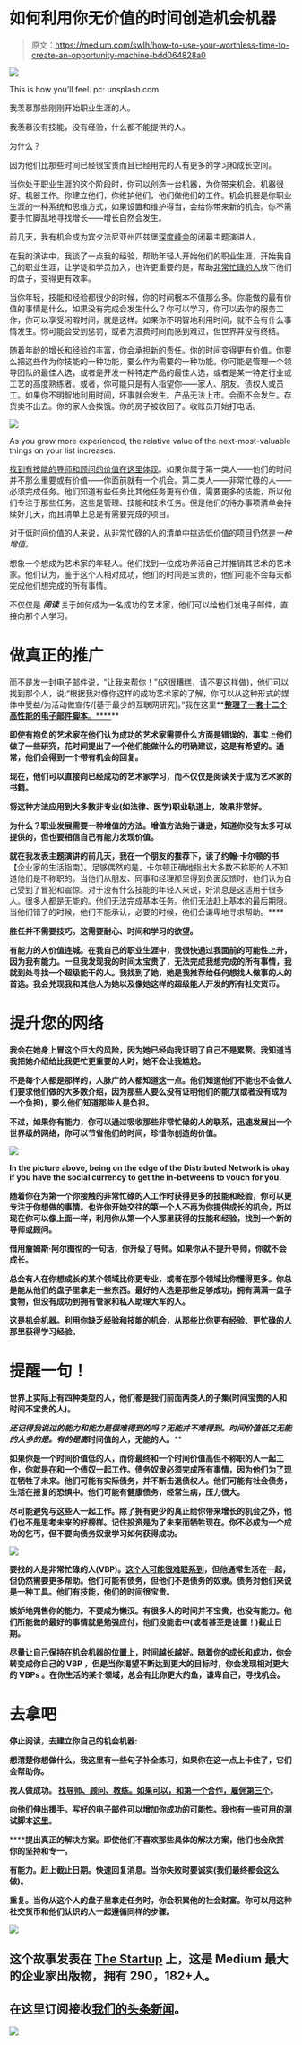 # 如何利用你无价值的时间创造机会机器

> 原文：<https://medium.com/swlh/how-to-use-your-worthless-time-to-create-an-opportunity-machine-bdd064828a0>

![](img/373be479e21e5cdd48c33779316c04e1.png)

This is how you’ll feel. pc: unsplash.com

我羡慕那些刚刚开始职业生涯的人。

我羡慕没有技能，没有经验，什么都不能提供的人。

为什么？

因为他们比那些时间已经很宝贵而且已经用完的人有更多的学习和成长空间。

当你处于职业生涯的这个阶段时，你可以创造一台机器，为你带来机会。机器很好。机器工作。你建立他们，你维护他们，他们做他们的工作。机会机器是你职业生涯的一种系统和思维方式，如果设置和维护得当，会给你带来新的机会。你不需要手忙脚乱地寻找增长——增长自然会发生。

前几天，我有机会成为宾夕法尼亚州匹兹堡[深度峰会](http://www.goingdeepwithaaron.com/event.html)的闭幕主题演讲人。

在我的演讲中，我谈了一点我的经验，帮助年轻人开始他们的职业生涯，开始我自己的职业生涯，让学徒和学员加入，也许更重要的是，帮助[非常忙碌的人](https://zakslayback.com/2017/11/14/send-good-emails-busy-people/)放下他们的盘子，变得更有效率。

当你年轻，技能和经验都很少的时候，你的时间根本不值那么多。你能做的最有价值的事情是什么，如果没有完成会发生什么？你可以学习，你可以去你的服务工作，你可以享受闲暇时间，就是这样。如果你不明智地利用时间，就不会有什么事情发生。你可能会受到惩罚，或者为浪费时间而感到难过，但世界并没有终结。

随着年龄的增长和经验的丰富，你会承担新的责任。你的时间变得更有价值。你要么把这些作为你技能的一种功能，要么作为需要的一种功能。你可能是管理一个领导团队的最佳人选，或者是开发一种特定产品的最佳人选，或者是某一特定行业或工艺的高度熟练者。或者，你可能只是有人指望你——家人、朋友、债权人或员工。如果你不明智地利用时间，坏事就会发生。产品无法上市。会面不会发生。存货卖不出去。你的家人会挨饿。你的房子被收回了。收账员开始打电话。

![](img/d45972c8821cf7e9d2d48205e934107c.png)

As you grow more experienced, the relative value of the next-most-valuable things on your list increases.

[找到有技能的导师和顾问的价值在这里体现](https://zakslayback.com/2017/08/25/whats-difference-mentors-advisors-coaches/)。如果你属于第一类人——他们的时间并不那么重要或有价值——你面前就有一个机会。第二类人——非常忙碌的人——必须完成任务。他们知道有些任务比其他任务更有价值，需要更多的技能，所以他们专注于那些任务。这些是管理、技能和技术任务。但是他们的待办事项清单会持续好几天，而且清单上总是有需要完成的项目。

对于低时间价值的人来说，从非常忙碌的人的清单中挑选低价值的项目仍然是*一种增值。*

想象一个想成为艺术家的年轻人。他们找到一位成功养活自己并推销其艺术的艺术家。他们认为，鉴于这个人相对成功，他们的时间是宝贵的，他们可能不会每天都完成他们想完成的所有事情。

不仅仅是 ***阅读*** 关于如何成为一名成功的艺术家，他们可以给他们发电子邮件，直接向那个人学习。

# 做真正的推广

而不是发一封电子邮件说，“让我来帮你！”([这很糟糕](https://zakslayback.com/2017/11/14/send-good-emails-busy-people/)，请不要这样做)，他们可以找到那个人，说:“根据我对像你这样的成功艺术家的了解，你可以从这种形式的媒体中受益/为活动做宣传/[基于最少的互联网研究]。”我在这里**[**整理了一套十二个高性能的电子邮件脚本**。****](http://zakslayback.com)**

**即使有抱负的艺术家在他们认为成功的艺术家需要什么方面是错误的，事实上他们做了一些研究，花时间提出了一个他们能做什么的明确建议，这是有希望的。通常，他们会得到一个带有机会的回复。**

**现在，他们可以直接向已经成功的艺术家学习，而不仅仅是阅读关于成为艺术家的书籍。**

**将这种方法应用到大多数非专业(如法律、医学)职业轨道上，效果非常好。**

**为什么？职业发展需要一种增值的方法。增值方法始于谦逊，知道你没有太多可以提供的，但也要相信自己有能力发现价值。**

**就在我发表主题演讲的前几天，我在一个朋友的推荐下，读了约翰·卡尔顿的书[](http://amzn.to/2El3wyA)**【企业家的生活指南】。足够偶然的是，卡尔顿正确地指出大多数不称职的人不知道他们是不称职的。当他们从朋友、同事和经理那里得到负面反馈时，他们认为自己受到了冒犯和震惊。对于没有什么技能的年轻人来说，好消息是这适用于很多人。很多人都是无能的。他们无法完成基本任务。他们无法赶上基本的最后期限。当他们错了的时候，他们不能承认，必要的时候，他们会谦卑地寻求帮助。****

****胜任并不需要技巧。这需要耐心、时间和学习的欲望。****

****有能力的人价值连城。在我自己的职业生涯中，我很快通过我面前的可能性上升，因为我有能力。一旦我发现我的时间太宝贵了，无法完成我想完成的所有事情，我就到处寻找一个超级能干的人。我找到了她，她是我推荐给任何想找人做事的人的首选。我会兑现我和其他人为她以及像她这样的超级能人开发的所有社交货币。****

# ****提升您的网络****

****我会在她身上冒这个巨大的风险，因为她已经向我证明了自己不是累赘。我知道当我把她介绍给比我更忙更重要的人时，她不会让我尴尬。****

****不是每个人都是那样的，人脉广的人都知道这一点。他们知道他们不能也不会做人们要求他们做的大多数介绍，因为那些人要么没有证明他们的能力(或者没有成为一个负担)，要么他们知道那些人是负担。****

****不过，如果你有能力，你可以通过吸收那些非常忙碌的人的联系，迅速发展出一个世界级的网络，你可以节省他们的时间，珍惜你创造的价值。****

****![](img/bd7cb219dc33c5dd0f7fe783ded64223.png)****

****In the picture above, being on the edge of the Distributed Network is okay if you have the social currency to get the in-betweens to vouch for you.****

****随着你在为第一个你接触的非常忙碌的人工作时获得更多的技能和经验，你可以更专注于你想做的事情。也许你开始交往的第一个人不再为你提供成长的机会，所以现在你可以像上面一样，利用你从第一个人那里获得的技能和经验，找到一个新的导师或顾问。****

****借用詹姆斯·阿尔图彻的一句话，你升级了导师。如果你从不提升导师，你就不会成长。****

****总会有人在你想成长的某个领域比你更专业，或者在那个领域比你懂得更多。你总是能从他们的盘子里拿走一些东西。最好的人选是那些足够成功，拥有满满一盘子食物，但没有成功到拥有管家和私人助理大军的人。****

****这是机会机器。利用你缺乏经验和技能的机会，从那些比你更有经验、更忙碌的人那里获得学习经验。****

# ****提醒一句！****

****世界上实际上有四种类型的人，他们都是我们前面两类人的子集(时间宝贵的人和时间不宝贵的人)。****

****还记得我说过的能力和能力是很难得到的吗？无能并不难得到。时间价值低又无能的人多的是。有的是*高*时间值的人，无能的人。****

****如果你是一个时间价值低的人，而你最终和一个时间价值高但不称职的人一起工作，你就是在和一个**债奴**一起工作。债务奴隶必须完成所有事情，因为他们为了现在牺牲了未来。他们可能有实际债务，并不断击退债权人。他们可能有社会债务，生活在报复的恐惧中。他们可能有健康债务，经常生病，压力很大。****

****尽可能避免与这些人一起工作。除了拥有更少的真正给你带来增长的机会之外，他们也不是思考未来的好榜样。记住投资是为了未来而牺牲现在。你不必成为一个成功的乞丐，但不要向债务奴隶学习如何获得成功。****

****![](img/3af5927652099fd609a68c3c276bfb9c.png)****

****要找的人是非常忙碌的人(VBP)。[这个人可能很难联系到](https://zakslayback.com/2017/11/14/send-good-emails-busy-people/)，但他通常生活在一起，但仍然需要更多帮助。他们可能有债务，但他们不是债务的奴隶。债务对他们来说是一种工具。他们有技能，他们的时间很宝贵。****

****嫉妒地兜售你的能力。不要成为**懒汉**。有很多人的时间并不宝贵，也没有能力。他们所能做的最好的事情就是勉强应付，他们没能击中(或者甚至是设置！)截止日期。****

****尽量让自己保持在**机会机器**的位置上，时间越长越好。随着你的成长和成功，你会转变成你自己的 **VBP** ，但是当你渴望不断达到更大的目标时，你会发现**相对更大的 VBPs** 。在你生活的某个领域，总会有比你更大的鱼，谦卑自己，寻找机会。****

# ****去拿吧****

****停止阅读，去建立你自己的机会机器:****

****想清楚你想做什么。我这里有一些句子补全练习，如果你在这一点上卡住了，它们会帮助你。****

******找人做成功。** [找导师、顾问、教练。如果可以，和第一个合作，雇佣第三个](https://zakslayback.com/2017/08/25/whats-difference-mentors-advisors-coaches/)。****

******向他们伸出援手。写好的电子邮件可以增加你成功的可能性。我也有一些可用的测试脚本[这里](http://zakslayback.com)。******

******提出真正的解决方案。**即使他们不喜欢那些具体的解决方案，他们也会欣赏你的坚持和专一。****

******有能力。赶上截止日期。快速回复消息。当你失败时要诚实(我们最终都会这么做)。******

******重复。当你从这个人的盘子里拿走任务时，你会积累他的社会财富。你可以用这种社交货币和他们认识的人一起遵循同样的步骤。******

****![](img/731acf26f5d44fdc58d99a6388fe935d.png)****

## ****这个故事发表在 [The Startup](https://medium.com/swlh) 上，这是 Medium 最大的企业家出版物，拥有 290，182+人。****

## ****在这里订阅接收[我们的头条新闻](http://growthsupply.com/the-startup-newsletter/)。****

****![](img/731acf26f5d44fdc58d99a6388fe935d.png)****